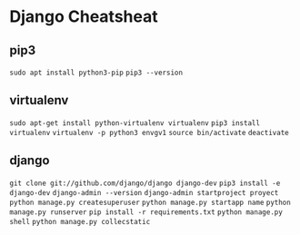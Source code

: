# Django Cheatsheat

## pip3
```sudo apt install python3-pip```
```pip3 --version```

## virtualenv
```sudo apt-get install python-virtualenv virtualenv```
```pip3 install virtualenv```
```virtualenv -p python3 envgv1```
```source bin/activate```
```deactivate```

## django
```git clone git://github.com/django/django django-dev```
```pip3 install -e django-dev```
```django-admin --version```
```django-admin startproject proyect```
```python manage.py createsuperuser```
```python manage.py startapp name```
```python manage.py runserver```
```pip install -r requirements.txt```
```python manage.py shell```
```python manage.py collecstatic```

